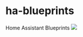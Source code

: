 # ha-blueprints
Home Assistant Blueprints
 [<img src="https://github.com/user-attachments/assets/12e3bdd8-370a-4885-845f-58d940098d7d">](buymeacoffee.com/shaylen)


